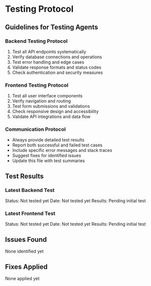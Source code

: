 # Testing Protocol

## Guidelines for Testing Agents

### Backend Testing Protocol
1. Test all API endpoints systematically
2. Verify database connections and operations
3. Test error handling and edge cases
4. Validate response formats and status codes
5. Check authentication and security measures

### Frontend Testing Protocol  
1. Test all user interface components
2. Verify navigation and routing
3. Test form submissions and validations
4. Check responsive design and accessibility
5. Validate API integrations and data flow

### Communication Protocol
- Always provide detailed test results
- Report both successful and failed test cases
- Include specific error messages and stack traces
- Suggest fixes for identified issues
- Update this file with test summaries

## Test Results

### Latest Backend Test
Status: Not tested yet
Date: Not tested yet
Results: Pending initial test

### Latest Frontend Test  
Status: Not tested yet
Date: Not tested yet
Results: Pending initial test

## Issues Found
None identified yet

## Fixes Applied
None applied yet